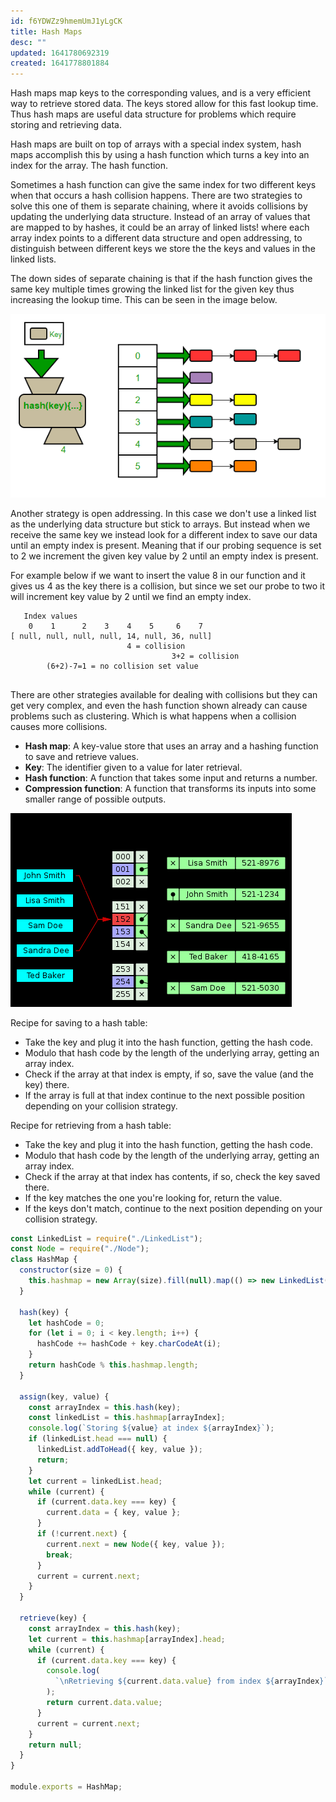 ```yaml
---
id: f6YDWZz9hmemUmJ1yLgCK
title: Hash Maps
desc: ""
updated: 1641780692319
created: 1641778801884
---
```


Hash maps map keys to the corresponding values, and is a very efficient way to retrieve stored data. The keys stored allow for this fast lookup time. Thus hash maps are useful data structure for problems which require storing and retrieving data.

Hash maps are built on top of arrays with a special index system, hash maps accomplish this by using a hash function which turns a key into an index for the array. The hash function.

Sometimes a hash function can give the same index for two different keys when that occurs a hash collision happens. There are two strategies to solve this one of them is separate chaining, where it avoids collisions by updating the underlying data structure. Instead of an array of values that are mapped to by hashes, it could be an array of linked lists! where each array index points to a different data structure and open addressing, to distinguish between different keys we store the the keys and values in the linked lists.

The down sides of separate chaining is that if the hash function gives the same key multiple times growing the linked list for the given key thus increasing the lookup time. This can be seen in the image below.

![](/assets/images/2022-01-09-20-49-39.png)

Another strategy is open addressing. In this case we don't use a linked list as the underlying data structure but stick to arrays. But instead when we receive the same key we instead look for a different index to save our data until an empty index is present. Meaning that if our probing sequence is set to 2 we increment the given key value by 2 until an empty index is present.

For example below if we want to insert the value 8 in our function and it gives us 4 as the key there is a collision, but since we set our probe to two it will increment key value by 2 until we find an empty index.

```terminal
   Index values
    0    1      2    3    4    5     6    7
[ null, null, null, null, 14, null, 36, null]
                          4 = collision
                                    3+2 = collision
        (6+2)-7=1 = no collision set value


```

There are other strategies available for dealing with collisions but they can get very complex, and even the hash function shown already can cause problems such as clustering. Which is what happens when a collision causes more collisions.

- **Hash map**: A key-value store that uses an array and a hashing function to save and retrieve values.
- **Key**: The identifier given to a value for later retrieval.
- **Hash function**: A function that takes some input and returns a number.
- **Compression function**: A function that transforms its inputs into some smaller range of possible outputs.

![](/assets/images/2022-01-09-20-47-01.png)

Recipe for saving to a hash table:

- Take the key and plug it into the hash function, getting the hash code.
- Modulo that hash code by the length of the underlying array, getting an array index.
- Check if the array at that index is empty, if so, save the value (and the key) there.
- If the array is full at that index continue to the next possible position depending on your collision strategy.

Recipe for retrieving from a hash table:

- Take the key and plug it into the hash function, getting the hash code.
- Modulo that hash code by the length of the underlying array, getting an array index.
- Check if the array at that index has contents, if so, check the key saved there.
- If the key matches the one you're looking for, return the value.
- If the keys don't match, continue to the next position depending on your collision strategy.

```javascript
const LinkedList = require("./LinkedList");
const Node = require("./Node");
class HashMap {
  constructor(size = 0) {
    this.hashmap = new Array(size).fill(null).map(() => new LinkedList());
  }

  hash(key) {
    let hashCode = 0;
    for (let i = 0; i < key.length; i++) {
      hashCode += hashCode + key.charCodeAt(i);
    }
    return hashCode % this.hashmap.length;
  }

  assign(key, value) {
    const arrayIndex = this.hash(key);
    const linkedList = this.hashmap[arrayIndex];
    console.log(`Storing ${value} at index ${arrayIndex}`);
    if (linkedList.head === null) {
      linkedList.addToHead({ key, value });
      return;
    }
    let current = linkedList.head;
    while (current) {
      if (current.data.key === key) {
        current.data = { key, value };
      }
      if (!current.next) {
        current.next = new Node({ key, value });
        break;
      }
      current = current.next;
    }
  }

  retrieve(key) {
    const arrayIndex = this.hash(key);
    let current = this.hashmap[arrayIndex].head;
    while (current) {
      if (current.data.key === key) {
        console.log(
          `\nRetrieving ${current.data.value} from index ${arrayIndex}`
        );
        return current.data.value;
      }
      current = current.next;
    }
    return null;
  }
}

module.exports = HashMap;
```
